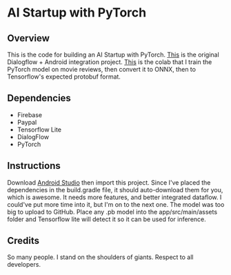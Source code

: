 # AI Startup with PyTorch

## Overview

This is the code for building an AI Startup with PyTorch. [This](https://github.com/flatfisher/android-dialogflow-chatbot-sample) is the original Dialogflow + Android integration project. [This](https://colab.research.google.com/drive/1b6oSQl84XdRv_abjhg1vpTpiZyZw2TPF) is the colab that I train the PyTorch model on movie reviews, then convert it to ONNX, then to Tensorflow's expected protobuf format. 


## Dependencies

- Firebase
- Paypal 
- Tensorflow Lite
- DialogFlow
- PyTorch

## Instructions

Download [Android Studio](https://developer.android.com/studio) then import this project. Since I've placed the dependencies in the build.gradle file, it should auto-download them for you, which is awesome. It needs more features, and better integrated dataflow. I could've put more time into it, but I'm on to the next one. The model was too big to upload to GitHub. Place any .pb model into the app/src/main/assets folder and Tensorflow lite will detect it so it can be used for inference.

## Credits 

So many people. I stand on the shoulders of giants. Respect to all developers. 
